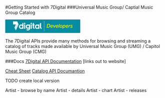 #Getting Started with 7Digital
###Universal Music Group/ Captial Music Group Catalog

![](/7Digital/7digital-logo.png)

The 7Digital APIs provide many methods for browsing and streaming a catalog of tracks made available by Universal Music Group (UMG) / Capitol Music Group (CMG)


###Docs
[7Digital API Documentation](http://docs.7digital.com) [links out to website]

[Cheat Sheet](/7Digital/api-docs.md "Cheat Sheet")
[Catalog API Documantion](/7Digital/catalog.md)

TODO create local version

Artist - browse by name
Artist - details
Artist - chart
Artist - releases